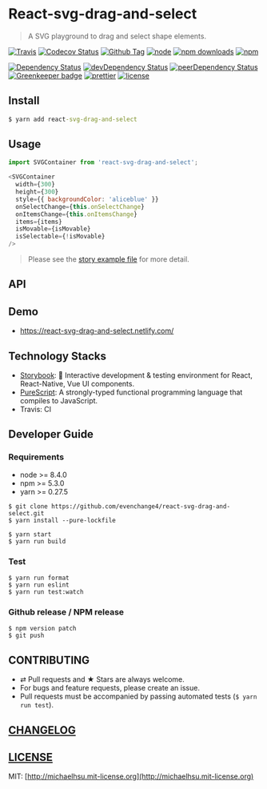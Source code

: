 # React-svg-drag-and-select

> A SVG playground to drag and select shape elements.

[![Travis][travis-badge]][travis]
[![Codecov Status][codecov-badge]][codecov]
[![Github Tag][githubTag-badge]][githubTag]
[![node][node]](/)
[![npm downloads][npm-downloads]][npm]
[![npm][npm-badge]][npm]

[![Dependency Status][dependency-badge]][dependency]
[![devDependency Status][devDependency-badge]][devDependency]
[![peerDependency Status][peerDependency-badge]][peerDependency]
[![Greenkeeper badge][greenkeeper-badge]][greenkeeper]
[![prettier][prettier-badge]][prettier]
[![license][license-badge]][license]

## Install

```cmd
$ yarn add react-svg-drag-and-select
```

## Usage

```js
import SVGContainer from 'react-svg-drag-and-select';

<SVGContainer
  width={300}
  height={300}
  style={{ backgroundColor: 'aliceblue' }}
  onSelectChange={this.onSelectChange}
  onItemsChange={this.onItemsChange}
  items={items}
  isMovable={isMovable}
  isSelectable={!isMovable}
/>
```

> Please see the [story example file](./src/components/SVGContainer/SVGContainer.example.js) for more detail.

## API

## Demo

- https://react-svg-drag-and-select.netlify.com/

## Technology Stacks

- [Storybook](https://github.com/storybooks/storybook): 📓 Interactive development & testing environment for React, React-Native, Vue UI components.
- [PureScript](http://www.purescript.org/): A strongly-typed functional programming language that compiles to JavaScript.
- Travis: CI

## Developer Guide

### Requirements

-   node >= 8.4.0
-   npm >= 5.3.0
-   yarn >= 0.27.5

```
$ git clone https://github.com/evenchange4/react-svg-drag-and-select.git
$ yarn install --pure-lockfile

$ yarn start
$ yarn run build
```

### Test

```
$ yarn run format
$ yarn run eslint
$ yarn run test:watch
```

### Github release / NPM release

```
$ npm version patch
$ git push
```

## CONTRIBUTING

*   ⇄ Pull requests and ★ Stars are always welcome.
*   For bugs and feature requests, please create an issue.
*   Pull requests must be accompanied by passing automated tests (`$ yarn run test`).

## [CHANGELOG](CHANGELOG.md)

## [LICENSE](LICENSE)

MIT: [http://michaelhsu.mit-license.org](http://michaelhsu.mit-license.org)

[travis-badge]: https://img.shields.io/travis/evenchange4/react-svg-drag-and-select/master.svg?style=flat-square
[travis]: https://travis-ci.org/evenchange4/react-svg-drag-and-select
[codecov-badge]: https://img.shields.io/codecov/c/github/evenchange4/react-svg-drag-and-select.svg?style=flat-square
[codecov]: https://codecov.io/github/evenchange4/react-svg-drag-and-select?branch=master
[node]: https://img.shields.io/node/v/react-svg-drag-and-select.svg?style=flat-square
[npm-badge]: https://img.shields.io/npm/v/react-svg-drag-and-select.svg?style=flat-square
[npm]: https://www.npmjs.com/package/react-svg-drag-and-select
[npm-downloads]: https://img.shields.io/npm/dt/react-svg-drag-and-select.svg?style=flat-square
[dependency-badge]: https://david-dm.org/evenchange4/react-svg-drag-and-select.svg?style=flat-square
[dependency]: https://david-dm.org/evenchange4/react-svg-drag-and-select
[devDependency-badge]: https://david-dm.org/evenchange4/react-svg-drag-and-select/dev-status.svg?style=flat-square
[devDependency]: https://david-dm.org/evenchange4/react-svg-drag-and-select#info=devDependencies
[peerDependency-badge]: https://david-dm.org/evenchange4/react-svg-drag-and-select/peer-status.svg?style=flat-square
[peerDependency]: https://david-dm.org/evenchange4/react-svg-drag-and-select#info=peerDependencies
[githubTag-badge]: https://img.shields.io/github/tag/evenchange4/react-svg-drag-and-select.svg?style=flat-square
[githubTag]: ./CHANGELOG.md
[license-badge]: https://img.shields.io/github/license/evenchange4/react-svg-drag-and-select.svg?style=flat-square
[license]: http://michaelhsu.mit-license.org/
[greenkeeper-badge]: https://badges.greenkeeper.io/evenchange4/react-svg-drag-and-select.svg
[greenkeeper]: https://greenkeeper.io/
[dockerhub-auto-badge]: https://img.shields.io/docker/automated/evenchange4/react-svg-drag-and-select.svg?style=flat-square
[dockerhub]: https://hub.docker.com/r/evenchange4/react-svg-drag-and-select/
[dockerPulls-badge]: https://img.shields.io/docker/pulls/evenchange4/react-svg-drag-and-select.svg?style=flat-square
[dockerSize]: https://microbadger.com/images/evenchange4/react-svg-drag-and-select
[dockerSize-badge]: https://images.microbadger.com/badges/image/evenchange4/react-svg-drag-and-select.svg
[prettier-badge]: https://img.shields.io/badge/styled_with-prettier-ff69b4.svg?style=flat-square
[prettier]: https://github.com/prettier/prettier
